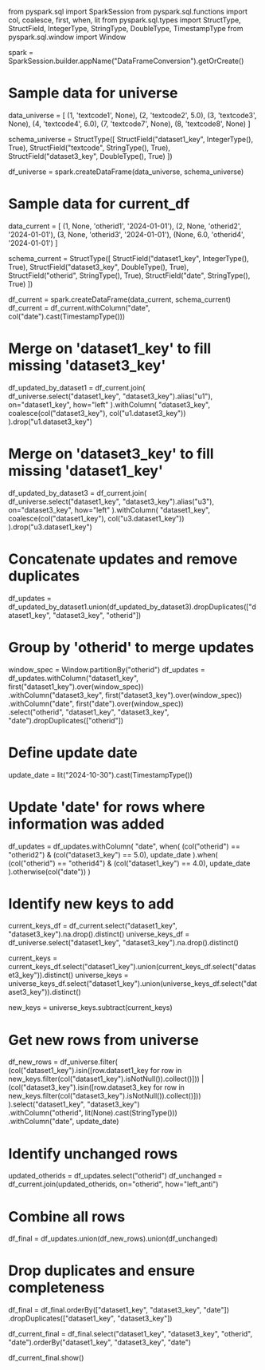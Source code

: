 from pyspark.sql import SparkSession
from pyspark.sql.functions import col, coalesce, first, when, lit
from pyspark.sql.types import StructType, StructField, IntegerType, StringType, DoubleType, TimestampType
from pyspark.sql.window import Window

spark = SparkSession.builder.appName("DataFrameConversion").getOrCreate()

# Sample data for universe
data_universe = [
    (1, 'textcode1', None),
    (2, 'textcode2', 5.0),
    (3, 'textcode3', None),
    (4, 'textcode4', 6.0),
    (7, 'textcode7', None),
    (8, 'textcode8', None)
]

schema_universe = StructType([
    StructField("dataset1_key", IntegerType(), True),
    StructField("textcode", StringType(), True),
    StructField("dataset3_key", DoubleType(), True)
])

df_universe = spark.createDataFrame(data_universe, schema_universe)

# Sample data for current_df
data_current = [
    (1, None, 'otherid1', '2024-01-01'),
    (2, None, 'otherid2', '2024-01-01'),
    (3, None, 'otherid3', '2024-01-01'),
    (None, 6.0, 'otherid4', '2024-01-01')
]

schema_current = StructType([
    StructField("dataset1_key", IntegerType(), True),
    StructField("dataset3_key", DoubleType(), True),
    StructField("otherid", StringType(), True),
    StructField("date", StringType(), True)
])

df_current = spark.createDataFrame(data_current, schema_current)
df_current = df_current.withColumn("date", col("date").cast(TimestampType()))

# Merge on 'dataset1_key' to fill missing 'dataset3_key'
df_updated_by_dataset1 = df_current.join(
    df_universe.select("dataset1_key", "dataset3_key").alias("u1"),
    on="dataset1_key",
    how="left"
).withColumn(
    "dataset3_key",
    coalesce(col("dataset3_key"), col("u1.dataset3_key"))
).drop("u1.dataset3_key")

# Merge on 'dataset3_key' to fill missing 'dataset1_key'
df_updated_by_dataset3 = df_current.join(
    df_universe.select("dataset1_key", "dataset3_key").alias("u3"),
    on="dataset3_key",
    how="left"
).withColumn(
    "dataset1_key",
    coalesce(col("dataset1_key"), col("u3.dataset1_key"))
).drop("u3.dataset1_key")

# Concatenate updates and remove duplicates
df_updates = df_updated_by_dataset1.union(df_updated_by_dataset3).dropDuplicates(["dataset1_key", "dataset3_key", "otherid"])

# Group by 'otherid' to merge updates
window_spec = Window.partitionBy("otherid")
df_updates = df_updates.withColumn("dataset1_key", first("dataset1_key").over(window_spec)) \
                       .withColumn("dataset3_key", first("dataset3_key").over(window_spec)) \
                       .withColumn("date", first("date").over(window_spec)) \
                       .select("otherid", "dataset1_key", "dataset3_key", "date").dropDuplicates(["otherid"])

# Define update date
update_date = lit("2024-10-30").cast(TimestampType())

# Update 'date' for rows where information was added
df_updates = df_updates.withColumn(
    "date",
    when(
        (col("otherid") == "otherid2") & (col("dataset3_key") == 5.0),
        update_date
    ).when(
        (col("otherid") == "otherid4") & (col("dataset1_key") == 4.0),
        update_date
    ).otherwise(col("date"))
)

# Identify new keys to add
current_keys_df = df_current.select("dataset1_key", "dataset3_key").na.drop().distinct()
universe_keys_df = df_universe.select("dataset1_key", "dataset3_key").na.drop().distinct()

current_keys = current_keys_df.select("dataset1_key").union(current_keys_df.select("dataset3_key")).distinct()
universe_keys = universe_keys_df.select("dataset1_key").union(universe_keys_df.select("dataset3_key")).distinct()

new_keys = universe_keys.subtract(current_keys)

# Get new rows from universe
df_new_rows = df_universe.filter(
    (col("dataset1_key").isin([row.dataset1_key for row in new_keys.filter(col("dataset1_key").isNotNull()).collect()])) |
    (col("dataset3_key").isin([row.dataset3_key for row in new_keys.filter(col("dataset3_key").isNotNull()).collect()]))
).select("dataset1_key", "dataset3_key") \
 .withColumn("otherid", lit(None).cast(StringType())) \
 .withColumn("date", update_date)

# Identify unchanged rows
updated_otherids = df_updates.select("otherid")
df_unchanged = df_current.join(updated_otherids, on="otherid", how="left_anti")

# Combine all rows
df_final = df_updates.union(df_new_rows).union(df_unchanged)

# Drop duplicates and ensure completeness
df_final = df_final.orderBy(["dataset1_key", "dataset3_key", "date"]) \
                   .dropDuplicates(["dataset1_key", "dataset3_key"])

df_current_final = df_final.select("dataset1_key", "dataset3_key", "otherid", "date").orderBy("dataset1_key", "dataset3_key", "date")

df_current_final.show()
